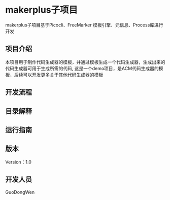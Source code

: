 # makerplus子项目
makerplus子项目基于Picocli、FreeMarker 模板引擎、元信息、Process库进行开发
## 项目介绍
本项目用于制作代码生成器的模板，并通过模板生成一个代码生成器，生成出来的代码生成器可用于生成所需的代码,
这是一个demo项目，是ACM代码生成器的模板，后续可以开发更多关于其他代码生成器的模板

## 开发流程

## 目录解释

## 运行指南

## 版本
Version：1.0
## 开发人员
GuoDongWen


